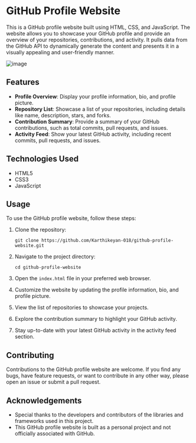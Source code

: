 # GitHub Profile Website

This is a GitHub profile website built using HTML, CSS, and JavaScript. The website allows you to showcase your GitHub profile and provide an overview of your repositories, contributions, and activity. It pulls data from the GitHub API to dynamically generate the content and presents it in a visually appealing and user-friendly manner.

![image](https://github.com/Karthikeyan-018/Github-profiles/assets/78362595/4d26d10f-25fb-44b2-9d7b-27330feb32b5)


## Features

- **Profile Overview**: Display your profile information, bio, and profile picture.
- **Repository List**: Showcase a list of your repositories, including details like name, description, stars, and forks.
- **Contribution Summary**: Provide a summary of your GitHub contributions, such as total commits, pull requests, and issues.
- **Activity Feed**: Show your latest GitHub activity, including recent commits, pull requests, and issues.

## Technologies Used

- HTML5
- CSS3
- JavaScript

## Usage

To use the GitHub profile website, follow these steps:

1. Clone the repository:

   ```
   git clone https://github.com/Karthikeyan-018/github-profile-website.git
   ```

2. Navigate to the project directory:

   ```
   cd github-profile-website
   ```

3. Open the `index.html` file in your preferred web browser.

4. Customize the website by updating the profile information, bio, and profile picture.

5. View the list of repositories to showcase your projects.

6. Explore the contribution summary to highlight your GitHub activity.

7. Stay up-to-date with your latest GitHub activity in the activity feed section.

## Contributing

Contributions to the GitHub profile website are welcome. If you find any bugs, have feature requests, or want to contribute in any other way, please open an issue or submit a pull request.

## Acknowledgements

- Special thanks to the developers and contributors of the libraries and frameworks used in this project.
- This GitHub profile website is built as a personal project and not officially associated with GitHub.
